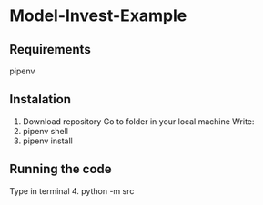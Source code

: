 # Model-Invest-Example

## Requirements
pipenv

## Instalation
1. Download repository
Go to folder in your local machine
Write:
2. pipenv shell
3. pipenv install

## Running the code
Type in terminal
4. python -m src
